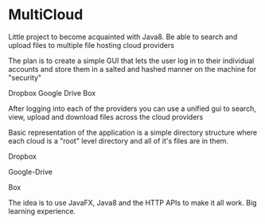 # MultiCloud
Little project to become acquainted with Java8. Be able to search and upload files to multiple file hosting cloud providers

The plan is to create a simple GUI that lets the user log in to their individual accounts and store
them in a salted and hashed manner on the machine for "security"

Dropbox
Google Drive
Box

After logging into each of the providers you can use a unified gui to search, view, upload and download files
across the cloud providers

Basic representation of the application is a simple directory structure where each cloud is a "root" level
directory and all of it's files are in them.

Dropbox

Google-Drive

Box

The idea is to use JavaFX, Java8 and the HTTP APIs to make it all work. Big learning experience.